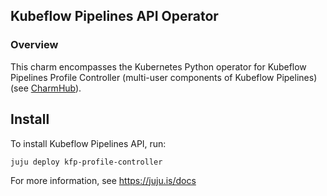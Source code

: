 ## Kubeflow Pipelines API Operator

### Overview
This charm encompasses the Kubernetes Python operator for Kubeflow Pipelines
Profile Controller (multi-user components of Kubeflow Pipelines) (see [CharmHub](https://charmhub.io/?q=kfp-profile-controller)).

## Install

To install Kubeflow Pipelines API, run:

    juju deploy kfp-profile-controller

For more information, see https://juju.is/docs
